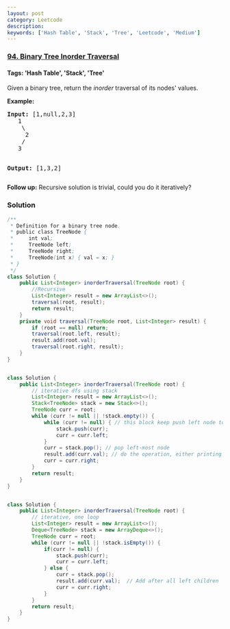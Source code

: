 ```yaml
---
layout: post
category: Leetcode
description: 
keywords: ['Hash Table', 'Stack', 'Tree', 'Leetcode', 'Medium']
---
```

### [94. Binary Tree Inorder Traversal](https://leetcode.com/problems/binary-tree-inorder-traversal)

#### Tags: 'Hash Table', 'Stack', 'Tree'

<div class="content__u3I1 question-content__JfgR"><div><p>Given a binary tree, return the <em>inorder</em> traversal of its nodes' values.</p>
<p><strong>Example:</strong></p>
<pre><strong>Input:</strong> [1,null,2,3]
   1
    \
     2
    /
   3

<strong>Output:</strong> [1,3,2]</pre>
<p><strong>Follow up:</strong> Recursive solution is trivial, could you do it iteratively?</p>
</div></div>

### Solution
```java
/**
 * Definition for a binary tree node.
 * public class TreeNode {
 *     int val;
 *     TreeNode left;
 *     TreeNode right;
 *     TreeNode(int x) { val = x; }
 * }
 */
class Solution {
    public List<Integer> inorderTraversal(TreeNode root) {
        //Recursive
        List<Integer> result = new ArrayList<>();
        traversal(root, result);
        return result;
    }
    private void traversal(TreeNode root, List<Integer> result) {
        if (root == null) return;
        traversal(root.left, result);
        result.add(root.val);
        traversal(root.right, result);
    }
}


class Solution {
    public List<Integer> inorderTraversal(TreeNode root) {
        // iterative dfs using stack
        List<Integer> result = new ArrayList<>();
        Stack<TreeNode> stack = new Stack<>();
        TreeNode curr = root;
        while (curr != null || !stack.empty()) {
            while (curr != null) { // this block keep push left node to stack
                stack.push(curr);
                curr = curr.left;
            }
            curr = stack.pop(); // pop left-most node
            result.add(curr.val); // do the operation, either printing or adding to list
            curr = curr.right;
        }
        return result;
    }
}


class Solution {
    public List<Integer> inorderTraversal(TreeNode root) {
        // iterative, one loop
        List<Integer> result = new ArrayList<>();
        Deque<TreeNode> stack = new ArrayDeque<>();
        TreeNode curr = root;
        while (curr != null || !stack.isEmpty()) {
            if(curr != null) {
                stack.push(curr);
                curr = curr.left;
            } else {
                curr = stack.pop();
                result.add(curr.val);  // Add after all left children
                curr = curr.right;   
            }
        }
        return result;
    }
}


```